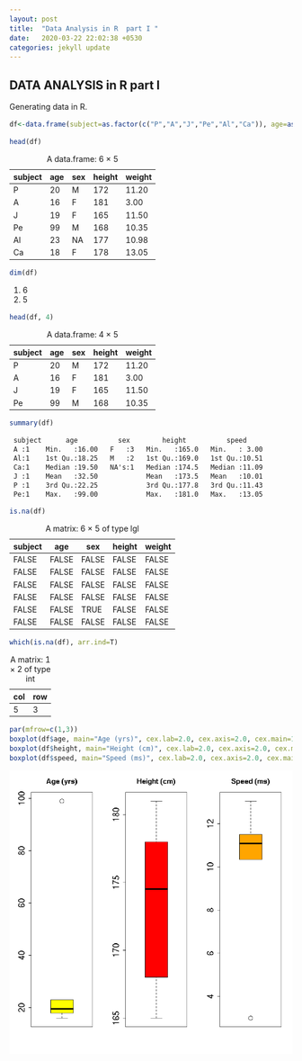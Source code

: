 ```yaml
---
layout: post
title:  "Data Analysis in R  part I "
date:   2020-03-22 22:02:38 +0530
categories: jekyll update
---
```


## DATA ANALYSIS in R part I
Generating data in R.


```R
df<-data.frame(subject=as.factor(c("P","A","J","Pe","Al","Ca")), age=as.numeric(c(20, 16, 19, 99, 23, 18)), sex=as.factor(c("M","F","F","M",NA,"F")), height=as.numeric(c(172, 181, 165, 168, 177, 178)), speed=as.numeric(c(11.20,3.00,11.50,10.35,10.98,13.05)))
```


```R
head(df)
```


<table>
<caption>A data.frame: 6 × 5</caption>
<thead>
<tr>
<th>subject</th>
<th>age</th>
<th>sex</th>
<th>height</th>
<th>weight</th>
</tr>
</thead>
<tbody>
	<tr><td>P </td><td>20</td><td>M </td><td>172</td><td>11.20</td></tr>
	<tr><td>A </td><td>16</td><td>F </td><td>181</td><td> 3.00</td></tr>
	<tr><td>J </td><td>19</td><td>F </td><td>165</td><td>11.50</td></tr>
	<tr><td>Pe</td><td>99</td><td>M </td><td>168</td><td>10.35</td></tr>
	<tr><td>Al</td><td>23</td><td>NA</td><td>177</td><td>10.98</td></tr>
	<tr><td>Ca</td><td>18</td><td>F </td><td>178</td><td>13.05</td></tr>
</tbody>
</table>




```R
dim(df)
```


<ol class=list-inline>
	<li>6</li>
	<li>5</li>
</ol>




```R
head(df, 4)
```


<table>
<caption>A data.frame: 4 × 5</caption>
<thead>
<tr>
<th>subject</th>
<th>age</th>
<th>sex</th>
<th>height</th>
<th>weight</th>
</tr>
</thead>
<tbody>
	<tr><td>P </td><td>20</td><td>M</td><td>172</td><td>11.20</td></tr>
	<tr><td>A </td><td>16</td><td>F</td><td>181</td><td> 3.00</td></tr>
	<tr><td>J </td><td>19</td><td>F</td><td>165</td><td>11.50</td></tr>
	<tr><td>Pe</td><td>99</td><td>M</td><td>168</td><td>10.35</td></tr>
</tbody>
</table>




```R
summary(df)
```


     subject      age          sex        height          speed      
     A :1    Min.   :16.00   F   :3   Min.   :165.0   Min.   : 3.00  
     Al:1    1st Qu.:18.25   M   :2   1st Qu.:169.0   1st Qu.:10.51  
     Ca:1    Median :19.50   NA's:1   Median :174.5   Median :11.09  
     J :1    Mean   :32.50            Mean   :173.5   Mean   :10.01  
     P :1    3rd Qu.:22.25            3rd Qu.:177.8   3rd Qu.:11.43  
     Pe:1    Max.   :99.00            Max.   :181.0   Max.   :13.05  



```R
is.na(df)
```


<table>
<caption>A matrix: 6 × 5 of type lgl</caption>
<thead>
<tr>
<th>subject</th>
<th>age</th>
<th>sex</th>
<th>height</th>
<th>weight</th>
</tr>
</thead>
<tbody>
	<tr><td>FALSE</td><td>FALSE</td><td>FALSE</td><td>FALSE</td><td>FALSE</td></tr>
	<tr><td>FALSE</td><td>FALSE</td><td>FALSE</td><td>FALSE</td><td>FALSE</td></tr>
	<tr><td>FALSE</td><td>FALSE</td><td>FALSE</td><td>FALSE</td><td>FALSE</td></tr>
	<tr><td>FALSE</td><td>FALSE</td><td>FALSE</td><td>FALSE</td><td>FALSE</td></tr>
	<tr><td>FALSE</td><td>FALSE</td><td> TRUE</td><td>FALSE</td><td>FALSE</td></tr>
	<tr><td>FALSE</td><td>FALSE</td><td>FALSE</td><td>FALSE</td><td>FALSE</td></tr>
</tbody>
</table>




```R
which(is.na(df), arr.ind=T)
```


<table>
<caption>A matrix: 1 × 2 of type int</caption>
<thead>
<tr>
<th>col</th>
<th>row</th>
</tr>
</thead>
<tbody>
	<tr><td>5</td><td>3</td></tr>
</tbody>
</table>




```R
par(mfrow=c(1,3))
boxplot(df$age, main="Age (yrs)", cex.lab=2.0, cex.axis=2.0, cex.main=1.6, cex=2.0, col="yellow")
boxplot(df$height, main="Height (cm)", cex.lab=2.0, cex.axis=2.0, cex.main=1.6, cex=2.0, col="red")
boxplot(df$speed, main="Speed (ms)", cex.lab=2.0, cex.axis=2.0, cex.main=1.6, cex=2.0, col="orange")

```



![png](https://github.com/balakuntlaJayanth/Stats/blob/master/images/Mar22_2020/output_7_0.png?raw=true)
